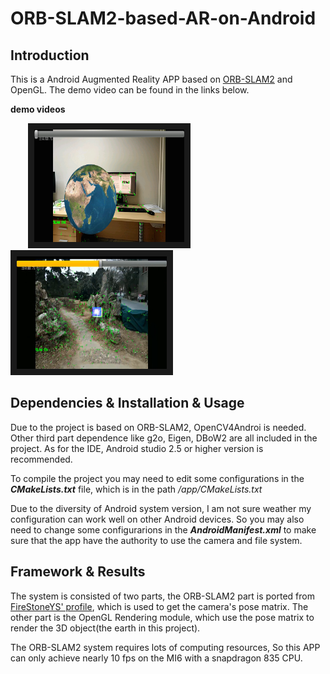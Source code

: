 # ORB-SLAM2-based-AR-on-Android
## Introduction
This is a Android Augmented Reality APP based on [ORB-SLAM2](https://github.com/raulmur/ORB_SLAM2) and OpenGL. The demo video can be found in the links below.


**demo  videos** 

&nbsp;&nbsp;&nbsp;&nbsp;&nbsp;&nbsp;
<a href="http://player.youku.com/embed/XMzU0NjY5OTAyOA==" target="_blank"><img src="result/earth.jpg" 
alt="ORB-SLAM2" width="240" height="180" border="10" /></a>&nbsp;&nbsp;&nbsp;&nbsp;&nbsp;&nbsp;
<a href="http://player.youku.com/embed/XMzU0NjcwNjI0OA==" target="_blank"><img src="result/cube.jpg" 
alt="ORB-SLAM2" width="240" height="180" border="10" /></a>



## Dependencies & Installation & Usage 
Due to the project is based on ORB-SLAM2, OpenCV4Androi is needed. Other third part dependence like g2o, Eigen, DBoW2 are all included in the project. As for the IDE, Android studio 2.5 or higher version is recommended.


To compile the project you may need to edit some configurations in the ***CMakeLists.txt*** file, which is in the path */app/CMakeLists.txt* 


Due to the diversity of Android system version, I am not sure weather my configuration can work well on other Android devices. So you may also need to change some configurarions in the ***AndroidManifest.xml*** to make sure that the app have the authority to use the camera and file system.

## Framework & Results
The system is consisted of two parts, the ORB-SLAM2 part is ported from [FireStoneYS' profile](https://github.com/FireStoneYS/ORB_SLAM2_Android), which is used to get the camera's pose matrix. The other part is the OpenGL Rendering module, which use the pose matrix to render the 3D object(the earth in this project).


The ORB-SLAM2 system requires lots of computing resources, So this APP can only achieve nearly 10 fps on the MI6 with a snapdragon 835 CPU. 
